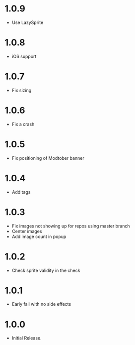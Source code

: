 # 1.0.9
- Use LazySprite

# 1.0.8
- iOS support

# 1.0.7
- Fix sizing

# 1.0.6
- Fix a crash

# 1.0.5
- Fix positioning of Modtober banner

# 1.0.4
- Add tags

# 1.0.3
- Fix images not showing up for repos using master branch
- Center images
- Add image count in popup

# 1.0.2
- Check sprite validity in the check

# 1.0.1
- Early fail with no side effects

# 1.0.0
- Initial Release.
